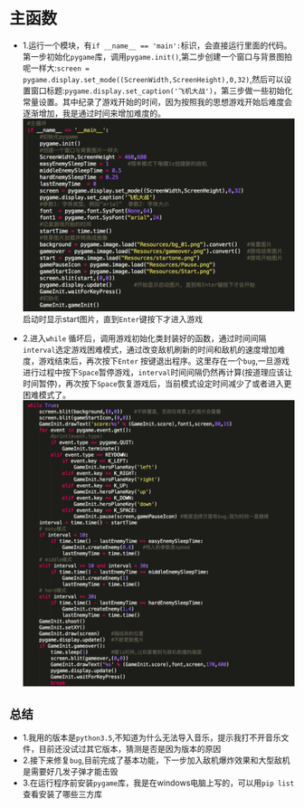 # **主函数**

* 1.运行一个模块，有`if __name__ == 'main':`标识，会直接运行里面的代码。第一步初始化`pygame`库，调用`pygame.init()`,第二步创建一个窗口与背景图拍呢一样大:`screen = pygame.display.set_mode((ScreenWidth,ScreenHeight),0,32)`,然后可以设置窗口标题:`pygame.display.set_caption('飞机大战')`，第三步做一些初始化常量设置。其中纪录了游戏开始的时间，因为按照我的思想游戏开始后难度会逐渐增加，我是通过时间来增加难度的。
  ![](/assets/main.png)
   启动时显示start图片，直到`Enter`键按下才进入游戏

* 2.进入`while` 循坏后，调用游戏初始化类封装好的函数，通过时间间隔`interval`选定游戏困难模式，通过改变敌机刷新的时间和敌机的速度增加难度，游戏结束后，再次按下`Enter` 按键退出程序。这里存在一个`bug`,一旦游戏进行过程中按下`Space`暂停游戏，`interval`时间间隔仍然再计算\(按道理应该让时间暂停\)，再次按下`Space`恢复游戏后，当前模式设定时间减少了或者进入更困难模式了。
  ![](/assets/while.png)

## **总结**

* 1.我用的版本是`python3.5`,不知道为什么无法导入音乐，提示我打不开音乐文件，目前还没试过其它版本，猜测是否是因为版本的原因
* 2.接下来修复`bug`,目前完成了基本功能，下一步加入敌机爆炸效果和大型敌机是需要好几发子弹才能击毁
* 3.在运行程序前安装`pygame`库，我是在windows电脑上写的，可以用`pip list`查看安装了哪些三方库

